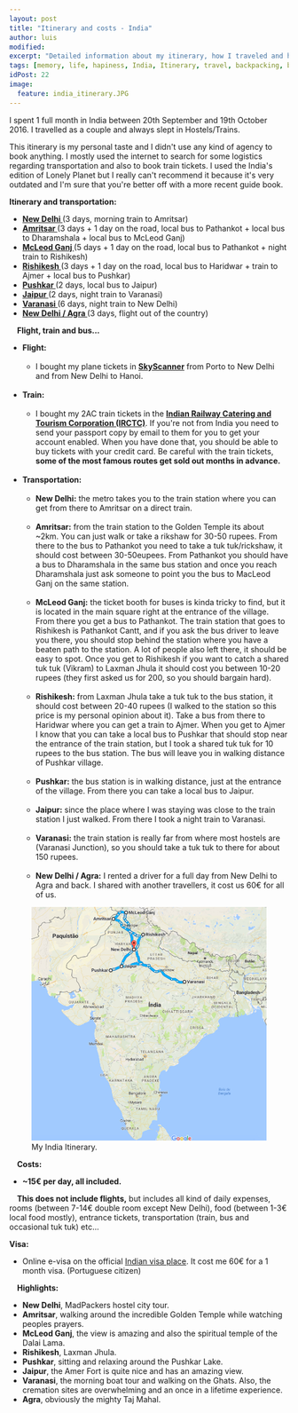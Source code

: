 ```yaml
---
layout: post
title: "Itinerary and costs - India"
author: luis
modified:
excerpt: "Detailed information about my itinerary, how I traveled and how much I spent in 1 month in northern India."
tags: [memory, life, hapiness, India, Itinerary, travel, backpacking, budget, asia]
idPost: 22
image:
  feature: india_itinerary.JPG
---
```


I spent 1 full month in India between 20th September and 19th October 2016. I travelled as a couple and always slept in Hostels/Trains.

This itinerary is my personal taste and I didn't use any kind of agency to book anything. I mostly used the internet to search for some logistics regarding transportation and also to book train tickets. I used the India's edition of Lonely Planet but I really can't recommend it because it's very outdated and I'm sure that you're better off with a more recent guide book.

<b><highlight>Itinerary and transportation:</highlight></b>

<ul>
<li><b><a href="{{site.url}}/Delhi" target="_blank">New Delhi </a></b>(3 days, morning train to Amritsar)</li>
<li><b><a href="{{site.url}}/Amritsar" target="_blank">Amritsar </a></b>(3 days + 1 day on the road, local bus to Pathankot + local bus to Dharamshala + local bus to McLeod Ganj)</li>
<li><b><a href="{{site.url}}/McLeodGanj" target="_blank">McLeod Ganj </a></b>(5 days + 1 day on the road, local bus to Pathankot + night train to Rishikesh)</li>
<li><b><a href="{{site.url}}/Rishikesh" target="_blank">Rishikesh </a></b>(3 days + 1 day on the road, local bus to Haridwar + train to Ajmer + local bus to Pushkar)</li>
<li><b><a href="{{site.url}}/Pushkar" target="_blank">Pushkar </a></b>(2 days, local bus to Jaipur)</li>
<li><b><a href="{{site.url}}/Jaipur" target="_blank">Jaipur </a></b>(2 days, night train to Varanasi)</li>
<li><b><a href="{{site.url}}/Varanasi" target="_blank">Varanasi </a></b>(6 days, night train to New Delhi)</li>
<li><b><a href="{{site.url}}/Agra" target="_blank">New Delhi / Agra </a></b>(3 days, flight out of the country)</li>
</ul>

<b><highlight>&emsp;Flight, train and bus...</highlight></b>

<ul>
	<li>
	<b>Flight:</b>
	<ul>
		<br><li>
		I bought my plane tickets in <b><a href="https://www.skyscanner.pt/" target="_blank">SkyScanner</a></b> from Porto to New Delhi and from New Delhi to Hanoi.
		</li>
	</ul>
	</li>
	<br><li>
	<b>Train:</b>
	<ul>
		<br><li>I bought my 2AC train tickets in the <b><a href="https://www.irctc.co.in" target="_blank">Indian Railway Catering and Tourism Corporation (IRCTC)</a></b>. If you're not from India you need to send your passport copy by email to them for you to get your account enabled. When you have done that, you should be able to buy tickets with your credit card. Be careful with the train tickets, <b>some of the most famous routes get sold out months in advance.</b></li>
	</ul>
	</li>
	<br><li>
	<b>Transportation:</b>
	<ul>
		<br><li><b>New Delhi:</b> the metro takes you to the train station where you can get from there to Amritsar on a direct train.</li>
		<br><li><b>Amritsar:</b> from the train station to the Golden Temple its about ~2km. You can just walk or take a rikshaw for 30-50 rupees. From there to the bus to Pathankot you need to take a tuk tuk/rickshaw, it should cost between 30-50eupees. From Pathankot you should have a bus to Dharamshala in the same bus station and once you reach Dharamshala just ask someone to point you the bus to MacLeod Ganj on the same station.</li>
		<br><li><b>McLeod Ganj:</b> the ticket booth for buses is kinda tricky to find, but it is located in the main square right at the entrance of the village. From there you get a bus to Pathankot. The train station that goes to Rishikesh is Pathankot Cantt, and if you ask the bus driver to leave you there, you should stop behind the station where you have a beaten path to the station. A lot of people also left there, it should be easy to spot. Once you get to Rishikesh if you want to catch a shared tuk tuk (Vikram) to Laxman Jhula it should cost you between 10-20 rupees (they first asked us for 200, so you should bargain hard).</li>
		<br><li><b>Rishikesh:</b> from Laxman Jhula take a tuk tuk to the bus station, it should cost between 20-40 rupees (I walked to the station so this price is my personal opinion about it). Take a bus from there to Haridwar where you can get a train to Ajmer. When you get to Ajmer I know that you can take a local bus to Pushkar that should stop near the entrance of the train station, but I took a shared tuk tuk for 10 rupees to the bus station. The bus will leave you in walking distance of Pushkar village.</li>
		<br><li><b>Pushkar:</b> the bus station is in walking distance, just at the entrance of the village. From there you can take a local bus to Jaipur.</li>
		<br><li><b>Jaipur:</b> since the place where I was staying was close to the train station I just walked. From there I took a night train to Varanasi.</li>
		<br><li><b>Varanasi:</b> the train station is really far from where most hostels are (Varanasi Junction), so you should take a tuk tuk to there for about 150 rupees.</li>
		<br><li><b>New Delhi / Agra:</b> I rented a driver for a full day from New Delhi to Agra and back. I shared with another travellers, it cost us 60€ for all of us.</li>
	</ul>
	</li>
</ul>

<figure>
	<a href="../images/itinerary/indiaitinerary.JPG"><img src="../images/itinerary/indiaitinerary.JPG"></a>
	<figcaption>My India Itinerary.</figcaption>
</figure>

<b><highlight>&emsp;Costs:</highlight></b>
<ul>
<li><b>~15€ per day, all included.</b></li>
</ul>
&emsp;<b>This does not include flights,</b> but includes all kind of daily expenses, rooms (between 7-14€ double room except New Delhi), food (between 1-3€ local food mostly), entrance tickets, transportation (train, bus and occasional tuk tuk) etc...

<b><highlight>Visa:</highlight></b>
<ul>
<li>Online e-visa on the official <a href="https://indianvisaonline.gov.in/evisa/" target="_blank">Indian visa place</a>. It cost me 60€ for a 1 month visa. (Portuguese citizen)</li>
</ul>

<b><highlight>&emsp;Highlights:</highlight></b>
<ul>
<li><b>New Delhi</b>, MadPackers hostel city tour.</li>
<li><b>Amritsar</b>, walking around the incredible Golden Temple while watching peoples prayers.</li>
<li><b>McLeod Ganj</b>, the view is amazing and also the spiritual temple of the Dalai Lama.</li>
<li><b>Rishikesh</b>, Laxman Jhula.</li>
<li><b>Pushkar</b>, sitting and relaxing around the Pushkar Lake.</li>
<li><b>Jaipur</b>, the Amer Fort is quite nice and has an amazing view.</li>
<li><b>Varanasi</b>, the morning boat tour and walking on the Ghats. Also, the cremation sites are overwhelming and an once in a lifetime experience.</li>
<li><b>Agra</b>, obviously the mighty Taj Mahal.</li>
</ul>